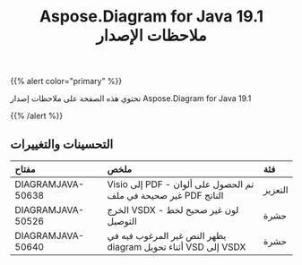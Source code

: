 ﻿---
title: Aspose.Diagram for Java 19.1 ملاحظات الإصدار
type: docs
weight: 120
url: /ar/java/aspose-diagram-for-java-19-1-release-notes/
---
{{% alert color="primary" %}} 

تحتوي هذه الصفحة على ملاحظات إصدار Aspose.Diagram for Java 19.1

{{% /alert %}} 
## **التحسينات والتغييرات**

|**مفتاح**|**ملخص**|**فئة**|
|:- |:- |:- |
|DIAGRAMJAVA-50638|Visio إلى PDF - تم الحصول على ألوان غير صحيحة في ملف PDF الناتج|التعزيز|
|DIAGRAMJAVA-50526|الخرج VSDX - لون غير صحيح لخط التوصيل|حشرة|
|DIAGRAMJAVA-50640|يظهر النص غير المرغوب فيه في diagram أثناء تحويل VSD إلى VSDX|حشرة|

